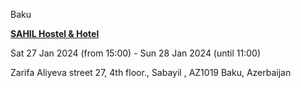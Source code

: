 Baku

**[SAHIL Hostel & Hotel](https://www.booking.com/hotel/az/sahil-hostel-amp.en-gb.html?label=gen173nr-1FCAEoggI46AdIM1gEaEKIAQGYAQm4ARfIAQzYAQHoAQH4AQ2IAgGoAgO4AoS3jK0GwAIB0gIkZDM3NTRmNWMtY2U3Mi00NjNkLWFkN2UtNzNmNGUyMDA3OTlh2AIG4AIB&sid=a0e9d13b75accd28002ce28d39377bc3&aid=304142)**

Sat 27 Jan 2024 (from 15:00) - Sun 28 Jan 2024 (until 11:00)

Zarifa Aliyeva street 27, 4th floor., Sabayil , AZ1019 Baku, Azerbaijan

